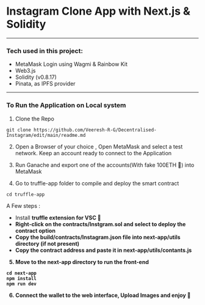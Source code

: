 # Instagram Clone App with Next.js & Solidity

---

### Tech used in this project:

- MetaMask Login using Wagmi & Rainbow Kit
- Web3.js
- Solidity (v0.8.17)
- Pinata, as IPFS provider

---

### To Run the Application on Local system
1. Clone the Repo
```
git clone https://github.com/Veeresh-R-G/Decentralised-Instagram/edit/main/readme.md
```
2. Open a Browser of your choice , Open MetaMask and select a test network. Keep an account ready to connect to the Application

3. Run Ganache and export one of the accounts(With fake 100ETH 🤑) into MetaMask

4. Go to truffle-app folder to compile and deploy the smart contract
```
cd truffle-app
```
A Few steps : 
 - Install <strong>truffle<strong/> extension for VSC 🌟
 - Right-click on the contracts/Instgram.sol and select to deploy the contract option
 - Copy the build/contracts/Instagram.json file into next-app/utils directory (if not present)
 - Copy the contract address and paste it in next-app/utils/contants.js
  
  
5. Move to the next-app directory to run the front-end 
```
cd next-app
npm install
npm run dev
```
  
6.  Connect the wallet to the web interface, Upload Images and enjoy 🚀
